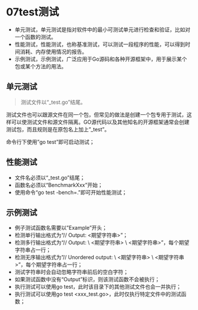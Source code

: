 # 07test测试
- 单元测试，单元测试是指对软件中的最小可测试单元进行检查和验证，比如对一个函数的测试。
- 性能测试，性能测试，也称基准测试，可以测试一段程序的性能，可以得到时间消耗、内存使用情况的报告。
- 示例测试，示例测试，广泛应用于Go源码和各种开源框架中，用于展示某个包或某个方法的用法。

## 单元测试
> 测试文件以“_test.go”结尾。

测试文件也可以跟源文件在同一个包，但常见的做法是创建一个包专用于测试，这样可以使测试文件和源文件隔离。GO源代码以及其他知名的开源框架通常会创建测试包，而且规则是在原包名上加上”_test”。

命令行下使用”go test”即可启动测试；

## 性能测试
- 文件名必须以“_test.go”结尾；
- 函数名必须以“BenchmarkXxx”开始；
- 使用命令“go test -bench=.”即可开始性能测试；

## 示例测试
- 例子测试函数名需要以”Example”开头；
- 检测单行输出格式为“// Output: <期望字符串>”；
- 检测多行输出格式为“// Output: \ <期望字符串> \ <期望字符串>”，每个期望字符串占一行；
- 检测无序输出格式为”// Unordered output: \ <期望字符串> \ <期望字符串>”，每个期望字符串占一行；
- 测试字符串时会自动忽略字符串前后的空白字符；
- 如果测试函数中没有“Output”标识，则该测试函数不会被执行；
- 执行测试可以使用go test，此时该目录下的其他测试文件也会一并执行；
- 执行测试可以使用go test <xxx_test.go>，此时仅执行特定文件中的测试函数；